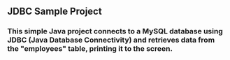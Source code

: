 ## JDBC Sample Project
### This simple Java project connects to a MySQL database using JDBC (Java Database Connectivity) and retrieves data from the "employees" table, printing it to the screen.